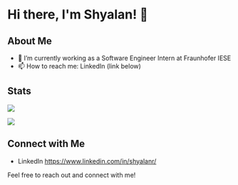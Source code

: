 # Hi there, I'm Shyalan! 👋

## About Me

- 🔭 I’m currently working as a Software Engineer Intern at Fraunhofer IESE
- 📫 How to reach me: LinkedIn (link below)

## Stats

![](https://github-readme-streak-stats.herokuapp.com/?user=shyalan&theme=radical&hide_border=false)

![](https://github-readme-stats.vercel.app/api/top-langs/?username=shyalan&theme=radical&hide_border=false&include_all_commits=false&count_private=false&layout=compact)

## Connect with Me

- LinkedIn https://www.linkedin.com/in/shyalanr/

Feel free to reach out and connect with me!
